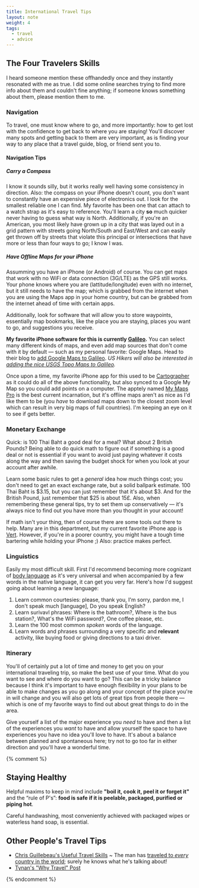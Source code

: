 ```yaml
---
title: International Travel Tips
layout: note
weight: 4
tags:
  - travel
  - advice
---
```

## The Four Travelers Skills

I heard someone mention these offhandedly once and they instantly resonated with me as true. I did some online searches trying to find more info about them and couldn't fine anything; if someone knows something about them, please mention them to me. 

### Navigation

To travel, one must know where to go, and more importantly: how to get lost with the confidence to get back to where you are staying! You'll discover many spots and getting back to them are very important, as is finding your way to any place that a travel guide, blog, or friend sent you to. 

#### Navigation Tips

##### Carry a Compass

I know it sounds silly, but it works really well having some consistency in direction. Also: the compass on your iPhone doesn't count, you don't want to constantly have an expensive piece of electronics out. I look for the smallest reliable one I can find. My favorite has been one that can attach to a watch strap as it's easy to reference. You'll learn a city **so** much quicker never having to guess what way is North. Additionally, if you're an American, you most likely have grown up in a city that was layed out in a grid pattern with streets going North/South and East/West and can easily get thrown off by streets that violate this principal or intersections that have more or less than four ways to go; I know I was.


##### Have Offline Maps for your iPhone

Assumming you have an iPhone (or Android) of course. You can get maps that work with no WiFi or data connection (3G/LTE) as the GPS still works. Your phone knows where you are (lattitude/longitude) even with no internet, but it still needs to have the map; which is grabbed from the internet when you are using the Maps app in your home country, but can be grabbed from the internet ahead of time with certain apps. 

Additionally, look for software that will allow you to store waypoints, essentially map bookmarks, like the place you are staying, places you want to go, and suggestions you receive.

**My favorite iPhone software for this is currently [Galileo](http://galileo-app.com).** You can select many different kinds of maps, and even add map sources that don't come with it by default — such as my personal favorite: Google Maps. Head to their blog to [add Google Maps to Galileo](http://blog.galileo-app.com/post/46639227132/spilling-the-beans). *US Hikers will also be interested in [adding the nice USGS Topo Maps to Galileo](http://blog.galileo-app.com/post/49508755114/usgs-topo-maps).*

Once upon a time, my favorite iPhone app for this used to be [Cartographer](http://cartographer-app.com/) as it could do all of the above functionality, but also synced to a Google My Map so you could add points on a computer. The apptely named [My Maps Pro](https://itunes.apple.com/us/app/my-maps-pro/id645415779?mt=8) is the best current incarnation, but it's offline maps aren't as nice as I'd like them to be (you *have* to download maps down to the closest zoom level which can result in very big maps of full countries). I'm keeping an eye on it to see if gets better. 


### Monetary Exchange 

Quick: is 100 Thai Baht a good deal for a meal? What about 2 British Pounds? Being able to do quick math to figure out if something is a good deal or not is essential if you want to avoid just paying whatever it costs along the way and then saving the budget shock for when you look at your account after awhile. 

Learn some basic rules to get a *general* idea how much things cost; you don't need to get an exact exchange rate, but a solid ballpark estimate. 100 Thai Baht is $3.15, but you can just remember that it's about $3. And for the British Pound, just remember that $25 is about 15£. Also, when remembering these general tips, try to set them up conservatively — it's always nice to find out you have more than you thought in your account!

If math isn't your thing, then of course there are some tools out there to help. Many are in this department, but my current favorite iPhone app is [Vert](http://www.thisisvert.com). However, if you're in a poorer country, you might have a tough time bartering while holding your iPhone ;) Also: practice makes perfect. 


### Linguistics

Easily my most difficult skill. First I'd recommend becoming more cognizant of [body language](http://en.wikipedia.org/wiki/Body_language) as it's very universal and when accompanied by a few words in the native language, it can get you very far. Here's how I'd suggest going about learning a new language:

1. Learn common courtesies: please, thank you, I'm sorry, pardon me, I don't speak much [language], Do you speak English?
2. Learn surivavl phrases: Where is the bathroom?, Where is the bus station?, What's the WiFi password?, One coffee please, etc.
3. Learn the 100 most common *spoken* words of the language.
4. Learn words and phrases surrounding a very specific and **relevant** activity, like buying food or giving directions to a taxi driver.


### Itinerary

You'll of certainly put a lot of time and money to get you on your international traveling trip, so make the best use of your time. What do you want to see and where do you want to go? This can be a tricky balance because I think it's important to have enough flexibility in your plans to be able to make changes as you go along and your concept of the place you're in will change and you will also get lots of great tips from people there — which is one of my favorite ways to find out about great things to do in the area.

Give yourself a list of the major experience you *need* to have and then a list of the experiences you *want* to have and allow yourself the space to have experiences you have no idea you'll love to have. It's about a balance between planned and spontaneous here; try not to go too far in either direction and you'll have a wonderful time.

{% comment %}

## Staying Healthy

Helpful maxims to keep in mind include **"boil it, cook it, peel it or forget it"** and the “rule of P's”: **food is safe if it is peelable, packaged, purified or piping hot**.

Careful handwashing, most conveniently achieved with packaged wipes or waterless hand soap, is essential.


## Other People's Travel Tips

- [Chris Guillebeau's Useful Travel Skills](http://chrisguillebeau.com/3x5/useful-travel-skills/) ~ The man has [traveled to *every* country in the world](http://chrisguillebeau.com/places-ive-been/); surely he knows what he's talking about!
- [Tynan's "Why Travel" Post](http://tynan.com/whytravel)

{% endcomment %}
